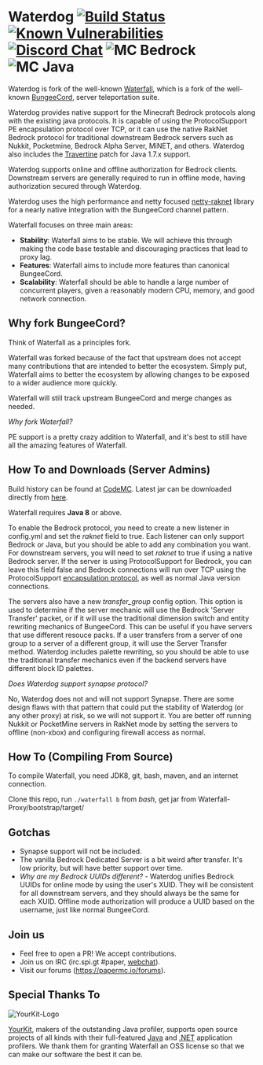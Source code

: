 Waterdog 
[![Build Status](https://ci.codemc.org/job/yesdog/job/Waterdog/badge/icon)](https://ci.codemc.org/job/yesdog/job/Waterdog/) 
[![Known Vulnerabilities](https://snyk.io/test/github/yesdog/Waterdog/badge.svg?targetFile=pom.xml)](https://snyk.io/test/github/yesdog/Waterdog?targetFile=pom.xml)
[![Discord Chat](https://img.shields.io/discord/574240965351571477.svg)](https://discord.gg/MhhWfSW)
![MC Bedrock](https://gist.githubusercontent.com/colinrgodsey/ec4c8ad11c08d8e63bf8cd75679eed9f/raw/de75a755e847c310f1204cfd234baf0aee173243/mcbe.svg?sanitize=true)
![MC Java](https://gist.githubusercontent.com/colinrgodsey/1e18f62beaec3bb595ef1ed381152ad4/raw/0632b6776c2cacacb37960bcf06d231a1356ce9d/mcje.svg?sanitize=true)
=========

Waterdog is fork of the well-known [Waterfall](https://github.com/papermc/waterfall), 
which is a fork of the well-known [BungeeCord](https://github.com/SpigotMC/BungeeCord), server teleportation suite.

Waterdog provides native support for the Minecraft Bedrock protocols along with the existing java protocols.
It is capable of using the ProtocolSupport PE encapsulation protocol over TCP, or it can use the native RakNet 
Bedrock protocol for traditional downstream Bedrock servers such as Nukkit, Pocketmine, 
Bedrock Alpha Server, MiNET, and others. Waterdog also includes the [Travertine](https://github.com/papermc/travertine)
patch for Java 1.7.x support. 

Waterdog supports online and offline authorization for Bedrock clients. Downstream servers are generally
required to run in offline mode, having authorization secured through Waterdog. 

Waterdog uses the high performance and netty focused [netty-raknet](https://github.com/yesdog/netty-raknet)
library for a nearly native integration with the BungeeCord channel pattern. 

Waterfall focuses on three main areas:

- **Stability**: Waterfall aims to be stable. We will achieve this through making the code base testable and discouraging practices that lead to proxy lag.
- **Features**: Waterfall aims to include more features than canonical BungeeCord.
- **Scalability**: Waterfall should be able to handle a large number of concurrent players, given a reasonably modern CPU, memory, and good network connection.

## Why fork BungeeCord?

Think of Waterfall as a principles fork.

Waterfall was forked because of the fact that upstream does not accept many contributions that are intended to better the ecosystem. Simply put, Waterfall aims to better
the ecosystem by allowing changes to be exposed to a wider audience more quickly.

Waterfall will still track upstream BungeeCord and merge changes as needed.

*Why fork Waterfall?*

PE support is a pretty crazy addition to Waterfall, and it's best to still have all the amazing features of Waterfall. 

## How To and Downloads (Server Admins)
Build history can be found at [CodeMC](https://ci.codemc.org/job/yesdog/job/Waterdog/).
Latest jar can be downloaded directly from [here](https://ci.codemc.org/job/yesdog/job/Waterdog/lastSuccessfulBuild/artifact/Waterfall-Proxy/bootstrap/target/Waterdog.jar).

Waterfall requires **Java 8** or above.

To enable the Bedrock protocol, you need to create a new listener in config.yml and set the *raknet* field to true.
Each listener can only support Bedrock or Java, but you should be able to add any combination you want. For downstream
servers, you will need to set *raknet* to true if using a native Bedrock server. If the server is using
ProtocolSupport for Bedrock, you can leave this field false and Bedrock connections will run over TCP using
the ProtocolSupport [encapsulation protocol](https://github.com/ProtocolSupport/ProtocolSupport/wiki/Encapsulation-Protocol), as well as normal Java version connections. 

The servers also have a new *transfer_group* config option. This option is used to determine if 
the server mechanic will use the Bedrock 'Server Transfer' packet, or if it will use
the traditional dimension switch and entity rewriting mechanics of BungeeCord. 
This can be useful if you have servers that use different resouce packs. 
If a user transfers from a server of one group to a server of a different group, 
it will use the Server Transfer method. Waterdog includes palette rewriting, so
you should be able to use the traditional transfer mechanics even if the backend
servers have different block ID palettes. 

*Does Waterdog support synapse protocol?*

No, Waterdog does not and will not support Synapse. There are some design flaws with that pattern
that could put the stability of Waterdog (or any other proxy) at risk, 
so we will not support it. You are better off running Nukkit or PocketMine servers in RakNet mode 
by setting the servers to offline (non-xbox) and configuring firewall access as normal. 

## How To (Compiling From Source)

To compile Waterfall, you need JDK8, git, bash, maven, and an internet connection.

Clone this repo, run `./waterfall b` from *bash*, get jar from Waterfall-Proxy/bootstrap/target/

## Gotchas
* Synapse support will not be included.
* The vanilla Bedrock Dedicated Server is a bit weird after transfer. It's low priority, but will have better support over time. 
* *Why are my Bedrock UUIDs different?* - Waterdog unifies Bedrock UUIDs for online mode by using the user's XUID. They will
be consistent for all downstream servers, and they should always be the same for each XUID. Offline mode authorization
will produce a UUID based on the username, just like normal BungeeCord. 

## Join us

* Feel free to open a PR! We accept contributions.
* Join us on IRC (irc.spi.gt #paper, [webchat](http://irc.spi.gt/iris/?nick=&channels=paper)).
* Visit our forums (https://papermc.io/forums).

## Special Thanks To

![YourKit-Logo](https://yourkit.com/images/yklogo.png)

[YourKit](https://yourkit.com/), makers of the outstanding Java profiler, supports open source projects of all kinds with their full-featured [Java](https://yourkit.com/features/) and [.NET](https://yourkit.com/dotnet/features/) application profilers. We thank them for granting Waterfall an OSS license so that we can make our software the best it can be.
